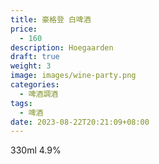 ```yaml
---
title: 豪格登 白啤酒
price:
  - 160
description: Hoegaarden
draft: true
weight: 3
image: images/wine-party.png
categories:
  - 啤酒調酒
tags:
  - 啤酒
date: 2023-08-22T20:21:09+08:00
---
```

330ml 4.9%
